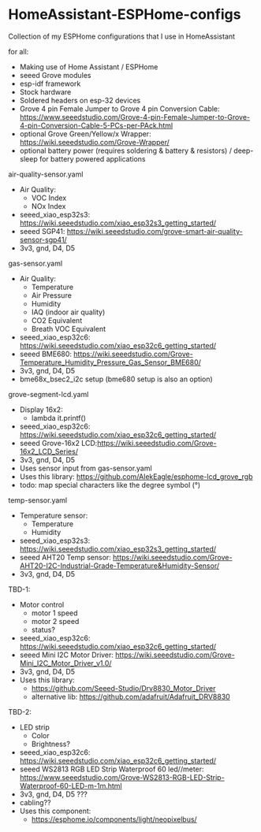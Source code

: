 # HomeAssistant-ESPHome-configs
Collection of my ESPHome configurations that I use in HomeAssistant


for all: 
- Making use of Home Assistant / ESPHome
- seeed Grove modules
- esp-idf framework
- Stock hardware
- Soldered headers on esp-32 devices
- Grove 4 pin Female Jumper to Grove 4 pin Conversion Cable: https://www.seeedstudio.com/Grove-4-pin-Female-Jumper-to-Grove-4-pin-Conversion-Cable-5-PCs-per-PAck.html
- optional Grove Green/Yellow/x Wrapper: https://wiki.seeedstudio.com/Grove-Wrapper/
- optional battery power (requires soldering & battery & resistors) / deep-sleep for battery powered applications

air-quality-sensor.yaml
- Air Quality:
  - VOC Index
  - NOx Index
- seeed_xiao_esp32s3: https://wiki.seeedstudio.com/xiao_esp32s3_getting_started/
- seeed SGP41: https://wiki.seeedstudio.com/grove-smart-air-quality-sensor-sgp41/
- 3v3, gnd, D4, D5

gas-sensor.yaml
- Air Quality:
  - Temperature
  - Air Pressure
  - Humidity
  - IAQ (indoor air quality)
  - CO2 Equivalent
  - Breath VOC Equivalent
- seeed_xiao_esp32c6: https://wiki.seeedstudio.com/xiao_esp32c6_getting_started/
- seeed BME680: https://wiki.seeedstudio.com/Grove-Temperature_Humidity_Pressure_Gas_Sensor_BME680/
- 3v3, gnd, D4, D5
- bme68x_bsec2_i2c setup (bme680 setup is also an option)

grove-segment-lcd.yaml
- Display 16x2:
  - lambda it.printf()
- seeed_xiao_esp32c6: https://wiki.seeedstudio.com/xiao_esp32c6_getting_started/
- seeed Grove-16x2 LCD:https://wiki.seeedstudio.com/Grove-16x2_LCD_Series/
- 3v3, gnd, D4, D5
- Uses sensor input from gas-sensor.yaml
- Uses this library: https://github.com/AlekEagle/esphome-lcd_grove_rgb
- todo: map special characters like the degree symbol (°)

temp-sensor.yaml
- Temperature sensor:
  - Temperature
  - Humidity
- seeed_xiao_esp32s3: https://wiki.seeedstudio.com/xiao_esp32s3_getting_started/
- seeed AHT20 Temp sensor: https://wiki.seeedstudio.com/Grove-AHT20-I2C-Industrial-Grade-Temperature&Humidity-Sensor/
- 3v3, gnd, D4, D5

TBD-1:
- Motor control
  - motor 1 speed
  - motor 2 speed
  - status?  
- seeed_xiao_esp32c6: https://wiki.seeedstudio.com/xiao_esp32c6_getting_started/
- seeed Mini I2C Motor Driver: https://wiki.seeedstudio.com/Grove-Mini_I2C_Motor_Driver_v1.0/
- 3v3, gnd, D4, D5
- Uses this library:
  - https://github.com/Seeed-Studio/Drv8830_Motor_Driver
  - alternative lib: https://github.com/adafruit/Adafruit_DRV8830

TBD-2:
- LED strip
  - Color
  - Brightness?  
- seeed_xiao_esp32c6: https://wiki.seeedstudio.com/xiao_esp32c6_getting_started/
- seeed WS2813 RGB LED Strip Waterproof 60 led//meter: https://www.seeedstudio.com/Grove-WS2813-RGB-LED-Strip-Waterproof-60-LED-m-1m.html
- 3v3, gnd, D4, D5 ???
- cabling??
- Uses this component:
  - https://esphome.io/components/light/neopixelbus/
